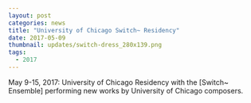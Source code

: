 ```yaml
---
layout: post
categories: news
title: "University of Chicago Switch~ Residency"
date: 2017-05-09
thumbnail: updates/switch-dress_280x139.png
tags:
  - 2017
---
```


May 9-15, 2017: University of Chicago Residency with the [Switch~ Ensemble] performing new works by University of Chicago composers.
